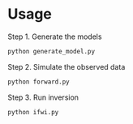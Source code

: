 # Usage
Step 1. Generate the models
```bash
python generate_model.py
```
Step 2. Simulate the observed data
```bash
python forward.py
```
Step 3. Run inversion
```bash
python ifwi.py
```